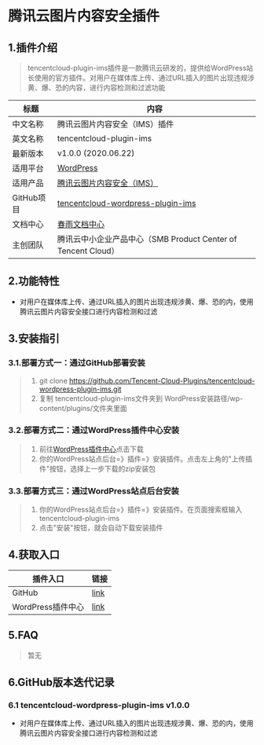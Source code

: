 # 腾讯云图片内容安全插件

## 1.插件介绍
> tencentcloud-plugin-ims插件是一款腾讯云研发的，提供给WordPress站长使用的官方插件。对用户在媒体库上传、通过URL插入的图片出现违规涉黄、爆、恐的内容，进行内容检测和过滤功能

| 标题       | 内容                                                         |
| ---------- | ------------------------------------------------------------ |
| 中文名称      | 腾讯云图片内容安全（IMS）插件                                         |
| 英文名称   | tencentcloud-plugin-ims                                       |
| 最新版本   | v1.0.0 (2020.06.22)                                           |
| 适用平台 | [WordPress](https://wordpress.org/)                             |
| 适用产品 | [腾讯云图片内容安全（IMS）](https://cloud.tencent.com/product/ims)      |
| GitHub项目   | [tencentcloud-wordpress-plugin-ims](https://github.com/Tencent-Cloud-Plugins/tencentcloud-wordpress-plugin-ims) |
| 文档中心   | [春雨文档中心](https://openapp.qq.com/Wordpress/ims.html)                             |
| 主创团队   | 腾讯云中小企业产品中心（SMB Product Center of Tencent Cloud）                     |

## 2.功能特性

- 对用户在媒体库上传、通过URL插入的图片出现违规涉黄、爆、恐的内，使用腾讯云图片内容安全接口进行内容检测和过滤

## 3.安装指引

### 3.1.部署方式一：通过GitHub部署安装

> 1. git clone https://github.com/Tencent-Cloud-Plugins/tencentcloud-wordpress-plugin-ims.git
> 2. 复制 tencentcloud-plugin-ims文件夹到 WordPress安装路径/wp-content/plugins/文件夹里面

### 3.2.部署方式二：通过WordPress插件中心安装
> 1. 前往[WordPress插件中心](https://wordpress.org/plugins/tencentcloud-plugin-ims)点击下载
> 2. 你的WordPress站点后台=》插件=》安装插件。点击左上角的"上传插件"按钮，选择上一步下载的zip安装包

### 3.3.部署方式三：通过WordPress站点后台安装
> 1. 你的WordPress站点后台=》插件=》安装插件。在页面搜索框输入tencentcloud-plugin-ims
> 2. 点击"安装"按钮，就会自动下载安装插件


## 4.获取入口

| 插件入口          | 链接                                                         |
| ----------------- | ------------------------------------------------------------ |
| GitHub            | [link](https://github.com/Tencent-Cloud-Plugins/tencentcloud-wordpress-plugin-ims)   |
| WordPress插件中心 | [link](https://wordpress.org/plugins/tencentcloud-plugin-ims)                                                      |


## 5.FAQ

> 暂无

## 6.GitHub版本迭代记录

### 6.1 tencentcloud-wordpress-plugin-ims v1.0.0
- 对用户在媒体库上传、通过URL插入的图片出现违规涉黄、爆、恐的内，使用腾讯云图片内容安全接口进行内容检测和过滤
